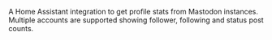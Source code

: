 A Home Assistant integration to get profile stats from Mastodon instances.  
Multiple accounts are supported showing follower, following and status post counts.

